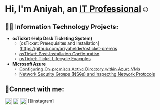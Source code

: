  <h1>Hi, I'm Aniyah, an <a href="https://linkedin.com/in/aniyah-elder-b60662275">IT Professional</a>☺</h1>
<h2>👨‍💻 Information Technology Projects:</h2>

- <b>osTicket (Help Desk Ticketing System)</b>
  - [osTicket: Prerequisites and Installation](https://github.com/aniyahelder/osticket-prereqs 
  - [osTicket: Post-Installation Configuration](https://github.com/aniyahelder/post-install-config)
  - [osTicket: Ticket Lifecycle Examples](https://github.com/aniyahelder/ticket-lifecycle)
- <b>Microsoft Azure</b>
  - [Configuring On-premises Active Directory within Azure VMs](https://github.com/aniyahelder/configure-ad)
  - [Network Security Groups (NSGs) and Inspecting Network Protocols](https://github.com/aniyahelder/azure-network-protocols)

<h2>🤳Connect with me:</h2>

[<img align="left" alt="Josh | Twitter" width="22px" src="https://cdn.jsdelivr.net/npm/simple-icons@v3/icons/twitter.svg" />][twitter]
[<img align="left" alt="Josh | LinkedIn" width="22px" src="https://cdn.jsdelivr.net/npm/simple-icons@v3/icons/linkedin.svg" />][linkedin]
[<img align="left" alt="Josh | Instagram" width="22px" src="https://cdn.jsdelivr.net/npm/simple-icons@v3/icons/instagram.svg" />][instagram]


[twitter]:
[instagram]:https://www.instagram.com/
[linkedin]: https://linkedin.com/in/aniyah-elder-b60662275

